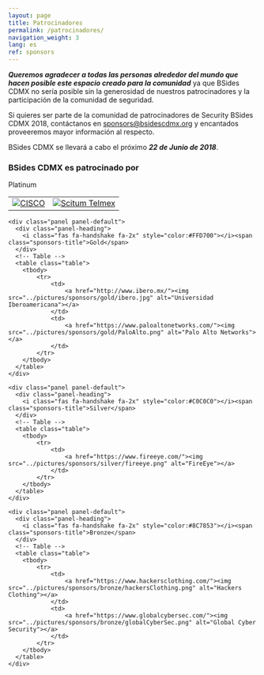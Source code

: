 ```yaml
---
layout: page
title: Patrocinadores
permalink: /patrocinadores/
navigation_weight: 3
lang: es
ref: sponsors
---
```


***Queremos agradecer a todas las personas alrededor del mundo que hacen posible este espacio creado para la comunidad*** ya que BSides CDMX no sería posible sin la generosidad de nuestros patrocinadores y la participación de la comunidad de seguridad. 

Si quieres ser parte de la comunidad de patrocinadores de Security BSides CDMX 2018, contáctanos en <a href="mailto:{{ sponsors@bsidescdmx.org }}"> sponsors@bsidescdmx.org</a> y encantados proveeremos mayor información al respecto.

BSides CDMX se llevará a cabo el próximo ***22 de Junio de 2018***.

### BSides CDMX es patrocinado por 

<div class="sponsors">
<!-- PLATINUM -->
	<div class="panel panel-default">
      <div class="panel-heading">
        <i class="fas fa-handshake fa-2x" style="color:#6c7a86"></i><span class="sponsors-title">Platinum</span>
      </div>
      <!-- Table -->
      <table class="table">
        <tbody>
            <tr>
                <td>
                    <a href="https://www.cisco.com/c/es_mx/index.html"><img src="../pictures/sponsors/platinum/cisco.png" alt="CISCO"></a>
                </td>
                <td>
                    <a href="https://scitum.com.mx/"><img src="../pictures/sponsors/platinum/scitum-telmex.png" alt="Scitum Telmex"></a>
                </td>
            </tr>
        </tbody>
      </table>
    </div>

<!-- GOLD -->
	<div class="panel panel-default">
      <div class="panel-heading">
        <i class="fas fa-handshake fa-2x" style="color:#FFD700"></i><span class="sponsors-title">Gold</span>
      </div>
      <!-- Table -->
      <table class="table">
        <tbody>
            <tr>
                <td>
                    <a href="http://www.ibero.mx/"><img src="../pictures/sponsors/gold/ibero.jpg" alt="Universidad Iberoamericana"></a>
                </td>
                <td>
                    <a href="https://www.paloaltonetworks.com/"><img src="../pictures/sponsors/gold/PaloAlto.png" alt="Palo Alto Networks"></a>
                </td>
            </tr>
        </tbody>
      </table>
    </div>

<!-- SILVER -->
	<div class="panel panel-default">
      <div class="panel-heading">
        <i class="fas fa-handshake fa-2x" style="color:#C0C0C0"></i><span class="sponsors-title">Silver</span>
      </div>
      <!-- Table -->
      <table class="table">
        <tbody>
            <tr>
                <td>
                    <a href="https://www.fireeye.com/"><img src="../pictures/sponsors/silver/fireeye.png" alt="FireEye"></a>
                </td>
            </tr>
        </tbody>
      </table>
    </div>

<!-- BRONZE -->
	<div class="panel panel-default">
      <div class="panel-heading">
        <i class="fas fa-handshake fa-2x" style="color:#8C7853"></i><span class="sponsors-title">Bronze</span>
      </div>
      <!-- Table -->
      <table class="table">
        <tbody>
            <tr>
                <td>
                    <a href="https://www.hackersclothing.com/"><img src="../pictures/sponsors/bronze/hackersClothing.png" alt="Hackers Clothing"></a>
                </td>
                <td>
                    <a href="https://www.globalcybersec.com/"><img src="../pictures/sponsors/bronze/globalCyberSec.png" alt="Global Cyber Security"></a>
                </td>
            </tr>
        </tbody>
      </table>
    </div>
</div> <!-- /Sponsors -->
